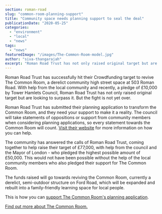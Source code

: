```yaml
---
section: roman-road
slug: "common-room-planning-support"
title: "Community space needs planning support to seal the deal"
publicationDate: "2020-05-25"
categories: 
  - "environment"
  - "local"
  - "news"
tags: 
  - "news"
featuredImage: "/images/The-Common-Room-model.jpg"
author: "siva-thangarajah"
excerpt: "Roman Road Trust has not only raised original target but are looking to surpass it.  But the fight is not yet over."
---
```


Roman Road Trust has successfully hit their Crowdfunding target to revive The Common Room, a derelict community high street space at 503 Roman Road. With help from the local community and recently, a pledge of £10,000 by Tower Hamlets Council, Roman Road Trust has not only raised original target but are looking to surpass it. But the fight is not yet over.

Roman Road Trust has submitted their planning application to transform the Common Room, and they need your support to make it a reality. The council will take statements of oppositions or support from community members when considering planning applications, so every statement towards the Common Room will count. [Visit their website](https://romanroadtrust.co.uk/transform-the-common-room-support-planning-application/) for more information on how you can help. 

The community has answered the calls of Roman Road Trust, coming together to help raise their target of £77,000, with help from the council and the Mayor of London - who pledged the highest possible amount of £50,000. This would not have been possible without the help of the local community members who also pledged their support for The Common Room.

The funds raised will go towards reviving the Common Room, currently a derelict, semi-outdoor structure on Ford Road, which will be expanded and rebuilt into a family-friendly learning space for local people. 

This is how you can [support The Common Room's planning application](https://romanroadtrust.co.uk/transform-the-common-room-support-planning-application/).

[Find out more about The Common Room.](https://www.spacehive.com/transformthecommonroom)
